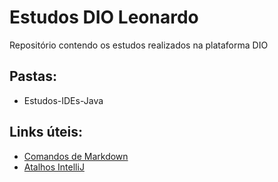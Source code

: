 # Estudos DIO Leonardo
Repositório contendo os estudos realizados na plataforma DIO
## Pastas:
 - Estudos-IDEs-Java

## Links úteis:
 - [Comandos de Markdown](https://www.markdownguide.org/basic-syntax/)
 - [Atalhos IntelliJ](http://www.basef.com.br/index.php/Atalhos_do_IntelliJ_Idea)
 
